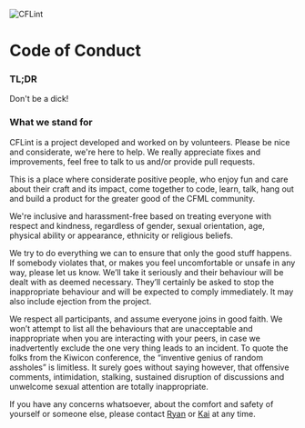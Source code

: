 ![CFLint](/src/main/resources/CFLint-logo.jpg)

Code of Conduct
===============

### TL;DR 
Don't be a dick!

### What we stand for

CFLint is a project developed and worked on by volunteers. Please be nice and considerate, we're here to help. We really appreciate fixes and improvements, feel free to talk to us and/or provide pull requests.

This is a place where considerate positive people, who enjoy fun and care about their craft and its impact, come together to code, learn, talk, hang out and build a product for the greater good of the CFML community.

We're inclusive and harassment-free based on treating everyone with respect and kindness, regardless of gender, sexual orientation, age, physical ability or appearance, ethnicity or religious beliefs.

We try to do everything we can to ensure that only the good stuff happens. If somebody violates that, or makes you feel uncomfortable or unsafe in any way, please let us know. We’ll take it seriously and their behaviour will be dealt with as deemed necessary. They’ll certainly be asked to stop the inappropriate behaviour and will be expected to comply immediately. It may also include ejection from the project.

We respect all participants, and assume everyone joins in good faith. We won’t attempt to list all the behaviours that are unacceptable and inappropriate when you are interacting with your peers, in case we inadvertently exclude the one very thing leads to an incident. To quote the folks from the Kiwicon conference, the “inventive genius of random assholes” is limitless. It surely goes without saying however, that offensive comments, intimidation, stalking, sustained disruption of discussions and unwelcome sexual attention are totally inappropriate.

If you have any concerns whatsoever, about the comfort and safety of yourself or someone else, please contact [Ryan](https://github.com/ryaneberly) or [Kai](https://github.com/TheRealAgentK) at any time.


